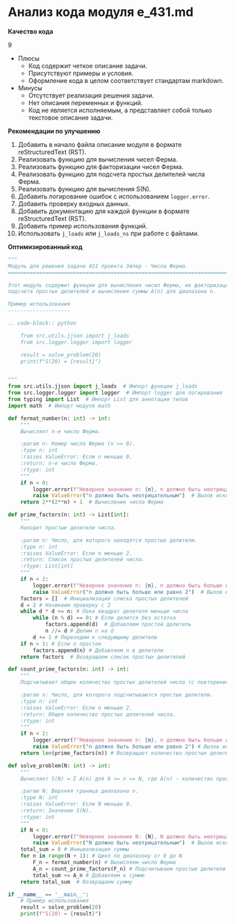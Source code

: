 # Анализ кода модуля e_431.md

**Качество кода**

9
- Плюсы
    - Код содержит четкое описание задачи.
    - Присутствуют примеры и условия.
    - Оформление кода в целом соответствует стандартам markdown.
- Минусы
    - Отсутствует реализация решения задачи.
    - Нет описания переменных и функций.
    - Код не является исполняемым, а представляет собой только текстовое описание задачи.

**Рекомендации по улучшению**

1. Добавить в начало файла описание модуля в формате reStructuredText (RST).
2. Реализовать функцию для вычисления чисел Ферма.
3. Реализовать функцию для факторизации чисел Ферма.
4. Реализовать функцию для подсчета простых делителей числа Ферма.
5. Реализовать функцию для вычисления S(N).
6.  Добавить логирование ошибок с использованием `logger.error`.
7.  Добавить проверку входных данных.
8.  Добавить документацию для каждой функции в формате reStructuredText (RST).
9.  Добавить пример использования функций.
10. Использовать `j_loads` или `j_loads_ns` при работе с файлами.

**Оптимизированный код**

```python
"""
Модуль для решения задачи 431 проекта Эйлер - Числа Ферма.
=========================================================================================

Этот модуль содержит функции для вычисления чисел Ферма, их факторизации,
подсчета простых делителей и вычисления суммы A(n) для диапазона n.

Пример использования
--------------------

.. code-block:: python

    from src.utils.jjson import j_loads
    from src.logger.logger import logger

    result = solve_problem(20)
    print(f"S(20) = {result}")


"""
from src.utils.jjson import j_loads  # Импорт функции j_loads
from src.logger.logger import logger  # Импорт logger для логирования
from typing import List  # Импорт List для аннотации типов
import math  # Импорт модуля math

def fermat_number(n: int) -> int:
    """
    Вычисляет n-е число Ферма.

    :param n: Номер числа Ферма (n >= 0).
    :type n: int
    :raises ValueError: Если n меньше 0.
    :return: n-е число Ферма.
    :rtype: int
    """
    if n < 0:
        logger.error(f"Неверное значение n: {n}, n должно быть неотрицательным.")  # Логирование ошибки
        raise ValueError("n должно быть неотрицательным")  # Вызов исключения
    return 2**(2**n) + 1  # Вычисление числа Ферма

def prime_factors(n: int) -> List[int]:
    """
    Находит простые делители числа.

    :param n: Число, для которого находятся простые делители.
    :type n: int
    :raises ValueError: Если n меньше 2.
    :return: Список простых делителей числа.
    :rtype: List[int]
    """
    if n < 2:
        logger.error(f"Неверное значение n: {n}, n должно быть больше или равно 2.")  # Логирование ошибки
        raise ValueError("n должно быть больше или равно 2")  # Вызов исключения
    factors = []  # Инициализация списка простых делителей
    d = 2 # Начинаем проверку с 2
    while d * d <= n: # Пока квадрат делителя меньше числа
        while (n % d) == 0: # Если делится без остатка
            factors.append(d)  # Добавляем простой делитель
            n //= d # Делим n на d
        d += 1 # Переходим к следующему делителю
    if n > 1: # Если n простое
        factors.append(n) # Добавляем n в делители
    return factors  # Возвращаем список простых делителей

def count_prime_factors(n: int) -> int:
    """
    Подсчитывает общее количество простых делителей числа (с повторениями).

    :param n: Число, для которого подсчитываются простые делители.
    :type n: int
    :raises ValueError: Если n меньше 2.
    :return: Общее количество простых делителей числа.
    :rtype: int
    """
    if n < 2:
        logger.error(f"Неверное значение n: {n}, n должно быть больше или равно 2.") # Логирование ошибки
        raise ValueError("n должно быть больше или равно 2") # Вызов исключения
    return len(prime_factors(n)) # Возвращает количество простых делителей

def solve_problem(N: int) -> int:
    """
    Вычисляет S(N) = Σ A(n) для 0 <= n <= N, где A(n) - количество простых делителей F_n.

    :param N: Верхняя граница диапазона n.
    :type N: int
    :raises ValueError: Если N меньше 0.
    :return: Значение S(N).
    :rtype: int
    """
    if N < 0:
        logger.error(f"Неверное значение N: {N}, N должно быть неотрицательным.")  # Логирование ошибки
        raise ValueError("N должно быть неотрицательным")  # Вызов исключения
    total_sum = 0 # Инициализация суммы
    for n in range(N + 1): # Цикл по диапазону от 0 до N
        F_n = fermat_number(n) # Вычисляем число Ферма
        A_n = count_prime_factors(F_n) # Подсчитываем простые делители
        total_sum += A_n # Добавляем к сумме
    return total_sum  # Возвращаем сумму

if __name__ == '__main__':
    # Пример использования
    result = solve_problem(20)
    print(f"S(20) = {result}")
```